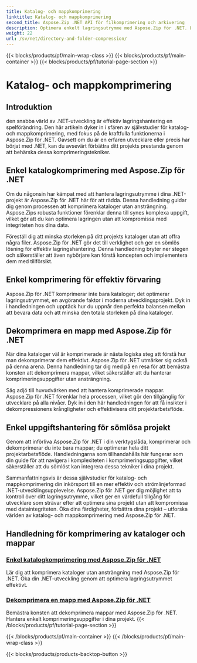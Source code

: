 ```yaml
---
title: Katalog- och mappkomprimering
linktitle: Katalog- och mappkomprimering
second_title: Aspose.Zip .NET API för filkomprimering och arkivering
description: Optimera enkelt lagringsutrymme med Aspose.Zip för .NET. Lär dig katalogkomprimering och dekomprimeringstekniker för att förbättra dina .NET-utvecklingsprojekt.
weight: 22
url: /sv/net/directory-and-folder-compression/
---
```


{{< blocks/products/pf/main-wrap-class >}}
{{< blocks/products/pf/main-container >}}
{{< blocks/products/pf/tutorial-page-section >}}

# Katalog- och mappkomprimering


## Introduktion

den snabba värld av .NET-utveckling är effektiv lagringshantering en spelförändring. Den här artikeln dyker in i sfären av självstudier för katalog- och mappkomprimering, med fokus på de kraftfulla funktionerna i Aspose.Zip för .NET. Oavsett om du är en erfaren utvecklare eller precis har börjat med .NET, kan du avsevärt förbättra ditt projekts prestanda genom att behärska dessa komprimeringstekniker.

## Enkel katalogkomprimering med Aspose.Zip för .NET

Om du någonsin har kämpat med att hantera lagringsutrymme i dina .NET-projekt är Aspose.Zip för .NET här för att rädda. Denna handledning guidar dig genom processen att komprimera kataloger utan ansträngning. Aspose.Zips robusta funktioner förenklar denna till synes komplexa uppgift, vilket gör att du kan optimera lagringen utan att kompromissa med integriteten hos dina data.

Föreställ dig att minska storleken på ditt projekts kataloger utan att offra några filer. Aspose.Zip för .NET gör det till verklighet och ger en sömlös lösning för effektiv lagringshantering. Denna handledning bryter ner stegen och säkerställer att även nybörjare kan förstå koncepten och implementera dem med tillförsikt.

## Enkel komprimering för effektiv förvaring

Aspose.Zip för .NET komprimerar inte bara kataloger; det optimerar lagringsutrymmet, en avgörande faktor i moderna utvecklingsprojekt. Dyk in i handledningen och upptäck hur du uppnår den perfekta balansen mellan att bevara data och att minska den totala storleken på dina kataloger.

## Dekomprimera en mapp med Aspose.Zip för .NET

När dina kataloger väl är komprimerade är nästa logiska steg att förstå hur man dekomprimerar dem effektivt. Aspose.Zip för .NET utmärker sig också på denna arena. Denna handledning tar dig med på en resa för att bemästra konsten att dekomprimera mappar, vilket säkerställer att du hanterar komprimeringsuppgifter utan ansträngning.

Säg adjö till huvudvärken med att hantera komprimerade mappar. Aspose.Zip för .NET förenklar hela processen, vilket gör den tillgänglig för utvecklare på alla nivåer. Dyk in i den här handledningen för att få insikter i dekompressionens krångligheter och effektivisera ditt projektarbetsflöde.

## Enkel uppgiftshantering för sömlösa projekt

Genom att införliva Aspose.Zip för .NET i din verktygslåda, komprimerar och dekomprimerar du inte bara mappar; du optimerar hela ditt projektarbetsflöde. Handledningarna som tillhandahålls här fungerar som din guide för att navigera i komplexiteten i komprimeringsuppgifter, vilket säkerställer att du sömlöst kan integrera dessa tekniker i dina projekt.

Sammanfattningsvis är dessa självstudier för katalog- och mappkomprimering din inkörsport till en mer effektiv och strömlinjeformad .NET-utvecklingsupplevelse. Aspose.Zip för .NET ger dig möjlighet att ta kontroll över ditt lagringsutrymme, vilket ger en värdefull tillgång för utvecklare som strävar efter att optimera sina projekt utan att kompromissa med dataintegriteten. Öka dina färdigheter, förbättra dina projekt – utforska världen av katalog- och mappkomprimering med Aspose.Zip för .NET.
## Handledning för komprimering av kataloger och mappar
### [Enkel katalogkomprimering med Aspose.Zip för .NET](./compress-directory/)
Lär dig att komprimera kataloger utan ansträngning med Aspose.Zip för .NET. Öka din .NET-utveckling genom att optimera lagringsutrymmet effektivt.
### [Dekomprimera en mapp med Aspose.Zip för .NET](./decompress-folder/)
Bemästra konsten att dekomprimera mappar med Aspose.Zip för .NET. Hantera enkelt komprimeringsuppgifter i dina projekt.
{{< /blocks/products/pf/tutorial-page-section >}}

{{< /blocks/products/pf/main-container >}}
{{< /blocks/products/pf/main-wrap-class >}}

{{< blocks/products/products-backtop-button >}}
